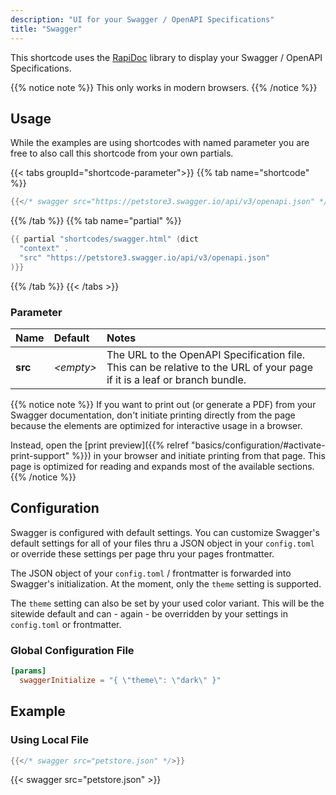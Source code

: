 ```yaml
---
description: "UI for your Swagger / OpenAPI Specifications"
title: "Swagger"
---
```


This shortcode uses the [RapiDoc](https://mrin9.github.io/RapiDoc) library to display your Swagger / OpenAPI Specifications.

{{% notice note %}}
This only works in modern browsers.
{{% /notice %}}

## Usage

While the examples are using shortcodes with named parameter you are free to also call this shortcode from your own partials.

{{< tabs groupId="shortcode-parameter">}}
{{% tab name="shortcode" %}}

````go
{{</* swagger src="https://petstore3.swagger.io/api/v3/openapi.json" */>}}
````

{{% /tab %}}
{{% tab name="partial" %}}

````go
{{ partial "shortcodes/swagger.html" (dict
  "context" .
  "src" "https://petstore3.swagger.io/api/v3/openapi.json"
)}}
````

{{% /tab %}}
{{< /tabs >}}

### Parameter

| Name                 | Default          | Notes       |
|:---------------------|:-----------------|:------------|
| **src**              | _&lt;empty&gt;_  | The URL to the OpenAPI Specification file. This can be relative to the URL of your page if it is a leaf or branch bundle. |

{{% notice note %}}
If you want to print out (or generate a PDF) from your Swagger documentation, don't initiate printing directly from the page because the elements are optimized for interactive usage in a browser.

Instead, open the [print preview]({{% relref "basics/configuration/#activate-print-support" %}}) in your browser and initiate printing from that page. This page is optimized for reading and expands most of the available sections.
{{% /notice %}}

## Configuration

Swagger is configured with default settings. You can customize Swagger's default settings for all of your files thru a JSON object in your `config.toml` or override these settings per page thru your pages frontmatter.

The JSON object of your `config.toml` / frontmatter is forwarded into Swagger's initialization. At the moment, only the `theme` setting is supported.

The `theme` setting can also be set by your used color variant. This will be the sitewide default and can - again - be overridden by your settings in `config.toml` or frontmatter.

### Global Configuration File

````toml
[params]
  swaggerInitialize = "{ \"theme\": \"dark\" }"
````

## Example

### Using Local File

````go
{{</* swagger src="petstore.json" */>}}
````

{{< swagger src="petstore.json" >}}
